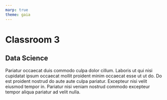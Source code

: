 ```yaml
---
marp: true
theme: gaia
---
```


# Classroom 3

## Data Science

Pariatur occaecat duis commodo culpa dolor cillum. Laboris ut qui nisi cupidatat ipsum occaecat mollit proident minim occaecat esse ut ut do. Do est proident nostrud do aute aute culpa pariatur. Excepteur nisi velit eiusmod tempor in. Pariatur nisi veniam nostrud commodo excepteur tempor aliqua pariatur ad velit nulla.



